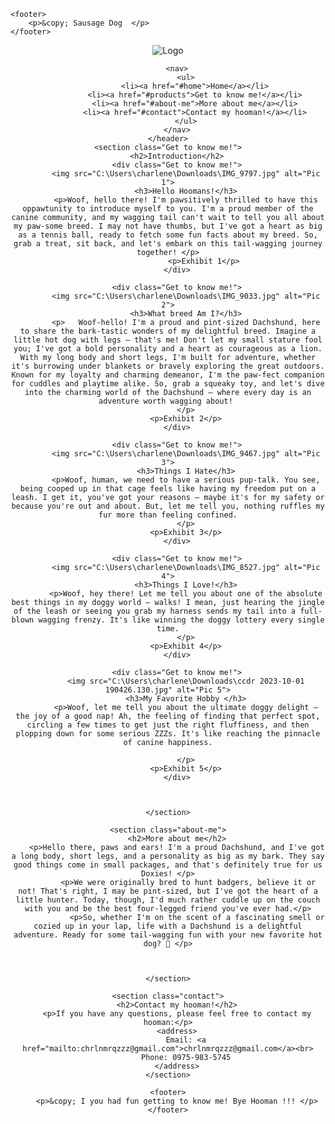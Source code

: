 
<!DOCTYPE html>
<html>
<head>
    <meta charset="UTF-8">
    <title>MAXENE</title>
    <link rel="stylesheet" type="text/css" href="styles.css">
</head>

    
    <footer>
        <p>&copy; Sausage Dog  </p>
    </footer>
</html>

<!DOCTYPE html>
<html>
<head>
    <meta charset="UTF-8">
    <title>Maxene The Sausage Dog</title>
    <link rel="stylesheet" type="text/css" href="styles.css">
</head>
<body style="background-image:url(images/greensilk.png)">
    <link rel="stylesheet" type="text/css" href="styles.css">
    <header>
        <img src="images/logo.jpg" alt="Logo">
        
        <nav>
            <ul>
                <li><a href="#home">Home</a></li>
                <li><a href="#products">Get to know me!</a></li>
                <li><a href="#about-me">More about me</a></li>
                <li><a href="#contact">Contact my hooman!</a></li>
            </ul>
        </nav>
    </header>
    <section class="Get to know me!">
        <h2>Introduction</h2>
        <div class="Get to know me!">
            <img src="C:\Users\charlene\Downloads\IMG_9797.jpg" alt="Pic 1">
            <h3>Hello Hoomans!</h3>
            <p>Woof, hello there! I'm pawsitively thrilled to have this oppawtunity to introduce myself to you. I'm a proud member of the canine community, and my wagging tail can't wait to tell you all about my paw-some breed. I may not have thumbs, but I've got a heart as big as a tennis ball, ready to fetch some fun facts about my breed. So, grab a treat, sit back, and let's embark on this tail-wagging journey together! </p>
                    <p>Exhibit 1</p>
        </div>
        
        <div class="Get to know me!">
            <img src="C:\Users\charlene\Downloads\IMG_9033.jpg" alt="Pic 2">
            <h3>What breed Am I?</h3>
            <p>   Woof-hello! I'm a proud and pint-sized Dachshund, here to share the bark-tastic wonders of my delightful breed. Imagine a little hot dog with legs – that's me! Don't let my small stature fool you; I've got a bold personality and a heart as courageous as a lion. With my long body and short legs, I'm built for adventure, whether it's burrowing under blankets or bravely exploring the great outdoors. Known for my loyalty and charming demeanor, I'm the paw-fect companion for cuddles and playtime alike. So, grab a squeaky toy, and let's dive into the charming world of the Dachshund – where every day is an adventure worth wagging about! 
            </p>
            <p>Exhibit 2</p>
        </div>
        
        <div class="Get to know me!">
            <img src="C:\Users\charlene\Downloads\IMG_9467.jpg" alt="Pic 3">
            <h3>Things I Hate</h3>
            <p>Woof, human, we need to have a serious pup-talk. You see, being cooped up in that cage feels like having my freedom put on a leash. I get it, you've got your reasons – maybe it's for my safety or because you're out and about. But, let me tell you, nothing ruffles my fur more than feeling confined.
            </p>
            <p>Exhibit 3</p>
        </div>
        
        <div class="Get to know me!">
            <img src="C:\Users\charlene\Downloads\IMG_8527.jpg" alt="Pic 4">
            <h3>Things I Love!</h3>
            <p>Woof, hey there! Let me tell you about one of the absolute best things in my doggy world – walks! I mean, just hearing the jingle of the leash or seeing you grab my harness sends my tail into a full-blown wagging frenzy. It's like winning the doggy lottery every single time.
            </p>
            <p>Exhibit 4</p>
        </div>
        
        <div class="Get to know me!">
            <img src="C:\Users\charlene\Downloads\ccdr 2023-10-01 190426.130.jpg" alt="Pic 5">
            <h3>My Favorite Hobby </h3>
            <p>Woof, let me tell you about the ultimate doggy delight – the joy of a good nap! Ah, the feeling of finding that perfect spot, circling a few times to get just the right fluffiness, and then plopping down for some serious ZZZs. It's like reaching the pinnacle of canine happiness.

            </p>
            <p>Exhibit 5</p>
        </div>
        
        
        
    </section>
    
    <section class="about-me">
        <h2>More about me</h2>
        <p>Hello there, paws and ears! I'm a proud Dachshund, and I've got a long body, short legs, and a personality as big as my bark. They say good things come in small packages, and that's definitely true for us Doxies! </p>
             <p>We were originally bred to hunt badgers, believe it or not! That's right, I may be pint-sized, but I've got the heart of a little hunter. Today, though, I'd much rather cuddle up on the couch with you and be the best four-legged friend you've ever had.</p>
                 <p>So, whether I'm on the scent of a fascinating smell or cozied up in your lap, life with a Dachshund is a delightful adventure. Ready for some tail-wagging fun with your new favorite hot dog? 🐾 </p>



    </section>
    
    <section class="contact">
        <h2>Contact my hooman!</h2>
        <p>If you have any questions, please feel free to contact my hooman:</p>
        <address>
            Email: <a href="mailto:chrlnmrqzzz@gmail.com">chrlnmrqzzz@gmail.com</a><br>
            Phone: 0975-983-5745
        </address>
    </section>
    
    <footer>
        <p>&copy; I you had fun getting to know me! Bye Hooman !!! </p>
    </footer>
</body>
</html>

